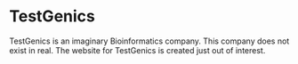 # TestGenics
TestGenics is an imaginary Bioinformatics company. This company does not exist in real. The website for TestGenics is created just out of interest.
